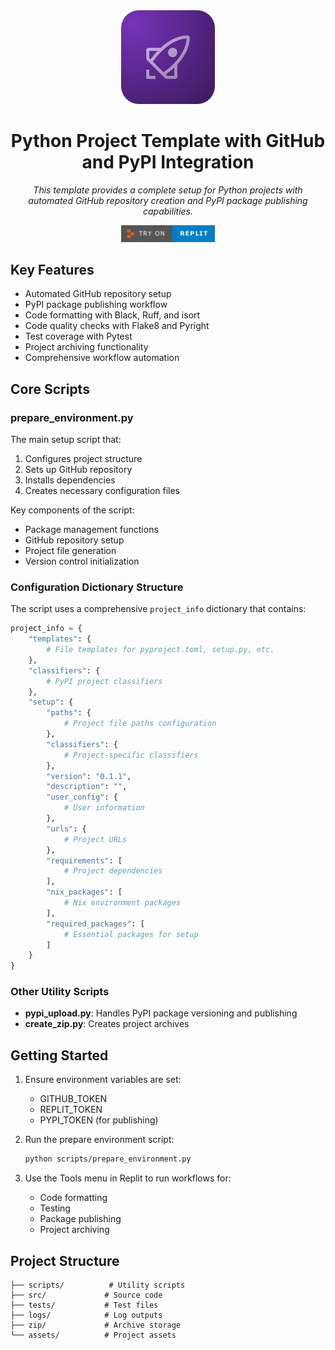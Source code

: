 <div align="center">
  <img src="https://github.com/kairos-xx/GitPyPi_3.12/raw/main/assets/icon_raster_new.png" alt="Replit Info API Logo" width="150"/>
  <h1>Python Project Template with GitHub and PyPI Integration</h1>
  <p><em>This template provides a complete setup for Python projects with automated GitHub repository creation and PyPI package publishing capabilities.</em></p>

  <a href="https://replit.com/@kairos/GitPyPi312">
    <img src="https://github.com/kairos-xx/GitPyPi_3.12/raw/main/assets/replit.png" alt="Try it on Replit" width="150"/>
  </a>
</div>

## Key Features

- Automated GitHub repository setup
- PyPI package publishing workflow
- Code formatting with Black, Ruff, and isort
- Code quality checks with Flake8 and Pyright
- Test coverage with Pytest
- Project archiving functionality
- Comprehensive workflow automation

## Core Scripts

### prepare_environment.py

The main setup script that:
1. Configures project structure
2. Sets up GitHub repository
3. Installs dependencies
4. Creates necessary configuration files

Key components of the script:
- Package management functions
- GitHub repository setup
- Project file generation
- Version control initialization

### Configuration Dictionary Structure

The script uses a comprehensive `project_info` dictionary that contains:

```python
project_info = {
    "templates": {
        # File templates for pyproject.toml, setup.py, etc.
    },
    "classifiers": {
        # PyPI project classifiers
    },
    "setup": {
        "paths": {
            # Project file paths configuration
        },
        "classifiers": {
            # Project-specific classifiers
        },
        "version": "0.1.1",
        "description": "",
        "user_config": {
            # User information
        },
        "urls": {
            # Project URLs
        },
        "requirements": [
            # Project dependencies
        ],
        "nix_packages": [
            # Nix environment packages
        ],
        "required_packages": [
            # Essential packages for setup
        ]
    }
}
```

### Other Utility Scripts

- **pypi_upload.py**: Handles PyPI package versioning and publishing
- **create_zip.py**: Creates project archives

## Getting Started

1. Ensure environment variables are set:
   - GITHUB_TOKEN
   - REPLIT_TOKEN
   - PYPI_TOKEN (for publishing)

2. Run the prepare environment script:
   ```bash
   python scripts/prepare_environment.py
   ```

3. Use the Tools menu in Replit to run workflows for:
   - Code formatting
   - Testing
   - Package publishing
   - Project archiving

## Project Structure

```
├── scripts/          # Utility scripts
├── src/             # Source code
├── tests/           # Test files
├── logs/            # Log outputs
├── zip/             # Archive storage
└── assets/          # Project assets
```
